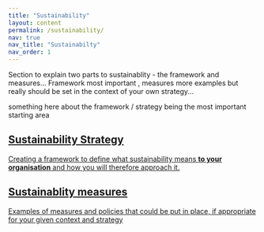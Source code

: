 ```yaml
---
title: "Sustainability"
layout: content
permalink: /sustainability/
nav: true
nav_title: "Sustainabilty"
nav_order: 1
---
```

<span class="note">Section to explain two parts to sustainablity - the framework and measures... Framework most important , measures more examples but really should be set in the context of your own strategy...<span>

<span class="note">something here about the framework / strategy being the most important starting area<span>

<div class="phase-blocks green solid">
  <a class="phase-block" href="/sustainability/framework/overview/">
    <h2>Sustainability Strategy</h2>
    <p>Creating a framework to define what sustainability means <strong>to your organisation</strong> and how you will therefore approach it.</p>
  </a>
  <a class="phase-block" href="/sustainability/measures/overview/">
    <h2>Sustainablity measures</h2>
    <p>Examples of measures and policies that could be put in place, if appropriate for your given context and strategy</p>
  </a>
</div>

